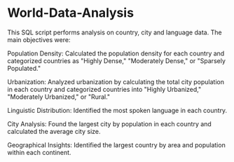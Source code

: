 # World-Data-Analysis

This SQL script performs analysis on country, city and language data. The main objectives were: 

Population Density: Calculated the population density for each country and categorized countries as "Highly Dense," "Moderately Dense," or "Sparsely Populated."

Urbanization: Analyzed urbanization by calculating the total city population in each country and categorized countries into "Highly Urbanized," "Moderately Urbanized," or "Rural."

Linguistic Distribution: Identified the most spoken language in each country.

City Analysis: Found the largest city by population in each country and calculated the average city size.

Geographical Insights: Identified the largest country by area and population within each continent.

